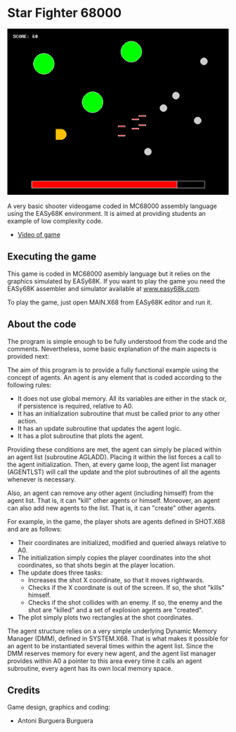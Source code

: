 # Star Fighter 68000

![Yet Another Platformer](https://github.com/aburguera/SFIGHTER/blob/master/SFIGHTER.PNG)

A very basic shooter videogame coded in MC68000 assembly language using the EASy68K environment. It is aimed at providing students an example of low complexity code.

* [Video of game](https://youtu.be/p0CgxJbSc5U)

## Executing the game

This game is coded in MC68000 asembly language but it relies on the graphics simulated by EASy68K. If you want to play the game you need the EASy68K assembler and simulator available at www.easy68k.com.

To play the game, just open MAIN.X68 from EASy68K editor and run it.

## About the code

The program is simple enough to be fully understood from the code and the comments. Nevertheless, some basic explanation of the main aspects is provided next:

The aim of this program is to provide a fully functional example using the concept of agents. An agent is any element that is coded according to the following rules:

* It does not use global memory. All its variables are either in the stack or, if persistence is required, relative to A0.
* It has an initialization subroutine that must be called prior to any other action.
* It has an update subroutine that updates the agent logic.
* It has a plot subroutine that plots the agent.

Providing these conditions are met, the agent can simply be placed within an agent list (subroutine AGLADD). Placing it within the list forces a call to the agent initialization. Then, at every game loop, the agent list manager (AGENTLST) will call the update and the plot subroutines of all the agents whenever is necessary.

Also, an agent can remove any other agent (including himself) from the agent list. That is, it can "kill" other agents or himself. Moreover, an agent can also add new agents to the list. That is, it can "create" other agents.

For example, in the game, the player shots are agents defined in SHOT.X68 and are as follows:

* Their coordinates are initialized, modified and queried always relative to A0.
* The initialization simply copies the player coordinates into the shot coordinates, so that shots begin at the player location.
* The update does three tasks:
  * Increases the shot X coordinate, so that it moves rightwards.
  * Checks if the X coordinate is out of the screen. If so, the shot "kills" himself.
  * Checks if the shot collides with an enemy. If so, the enemy and the shot are "killed" and a set of explosion agents are "created".
* The plot simply plots two rectangles at the shot coordinates.

The agent structure relies on a very simple underlying Dynamic Memory Manager (DMM), defined in SYSTEM.X68. That is what makes it possible for an agent to be instantiated several times within the agent list. Since the DMM reserves memory for every new agent, and the agent list manager provides within A0 a pointer to this area every time it calls an agent subroutine, every agent has its own local memory space.

## Credits

Game design, graphics and coding:

* Antoni Burguera Burguera
